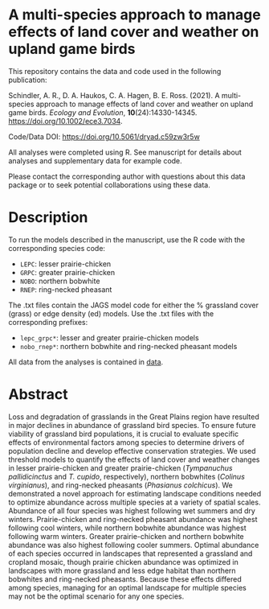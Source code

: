 # A multi-species approach to manage effects of land cover and weather on upland game birds

This repository contains the data and code used in the following publication:

Schindler, A. R., D. A. Haukos, C. A. Hagen, B. E. Ross. (2021). A multi-species approach to manage effects of land cover and weather on upland game birds. *Ecology and Evolution*, **10**(24):14330-14345. https://doi.org/10.1002/ece3.7034.

Code/Data DOI: https://doi.org/10.5061/dryad.c59zw3r5w

All analyses were completed using R. See manuscript for details about analyses and supplementary data for example code.

Please contact the corresponding author with questions about this data package or to seek potential collaborations using these data.

# Description

To run the models described in the manuscript, use the R code with the corresponding species code:
- `LEPC`: lesser prairie-chicken
- `GRPC`: greater prairie-chicken
- `NOBO`: northern bobwhite
- `RNEP`: ring-necked pheasant

The .txt files contain the JAGS model code for either the % grassland cover (grass) or edge density (ed) models. Use the .txt files with the corresponding prefixes:
- `lepc_grpc*`: lesser and greater prairie-chicken models
- `nobo_rnep*`: northern bobwhite and ring-necked pheasant models

All data from the analyses is contained in [data](./data).

# Abstract
Loss and degradation of grasslands in the Great Plains region have resulted in major declines in abundance of grassland bird species. To ensure future viability of grassland bird populations, it is crucial to evaluate specific effects of environmental factors among species to determine drivers of population decline and develop effective conservation strategies. We used threshold models to quantify the effects of land cover and weather changes in lesser prairie-chicken and greater prairie-chicken (*Tympanuchus pallidicinctus* and *T. cupido*, respectively), northern bobwhites (*Colinus virginianus*), and ring-necked pheasants (*Phasianus colchicus*). We demonstrated a novel approach for estimating landscape conditions needed to optimize abundance across multiple species at a variety of spatial scales. Abundance of all four species was highest following wet summers and dry winters. Prairie-chicken and ring-necked pheasant abundance was highest following cool winters, while northern bobwhite abundance was highest following warm winters. Greater prairie-chicken and northern bobwhite abundance was also highest following cooler summers. Optimal abundance of each species occurred in landscapes that represented a grassland and cropland mosaic, though prairie chicken abundance was optimized in landscapes with more grassland and less edge habitat than northern bobwhites and ring-necked pheasants. Because these effects differed among species, managing for an optimal landscape for multiple species may not be the optimal scenario for any one species.

